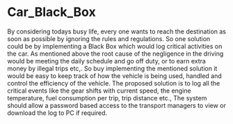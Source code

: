 # Car_Black_Box
 By considering todays busy life, every one wants to reach the destination as soon as
 possible by ignoring the rules and regulations. So one solution could be by implementing a
 Black Box which would log critical activities on the car.
 As mentioned above the root cause of the negligence in the driving would be meeting the
 daily schedule and go off duty, or to earn extra money by illegal trips etc,. So buy
 implementing the mentioned solution it would be easy to keep track of how the vehicle is
 being used, handled and control the efficiency of the vehicle.
 The proposed solution is to log all the critical events like the gear shifts with current speed,
 the engine temperature, fuel consumption per trip, trip distance etc., The system should
 allow a password based access to the transport managers to view or download the log to PC
 if required.
